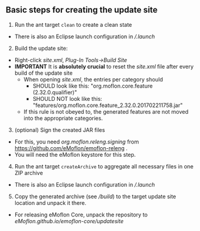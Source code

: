 ## Basic steps for creating the update site
1. Run the ant target ```clean``` to create a clean state
  * There is also an Eclipse launch configuration in */.launch*
2. Build the update site:
  * Right-click *site.xml*, *Plug-In Tools->Build Site*
  * **IMPORTANT** It is **absolutely crucial** to reset the *site.xml* file after every build of the update site
    * When opening *site.xml*, the entries per category should
       * SHOULD look like this: "org.moflon.core.feature (2.32.0.qualifier)"
       * SHOULD NOT look like this: "features/org.moflon.core.feature_2.32.0.201702211758.jar"
    * If this rule is not obeyed to, the generated features are not moved into the appropriate categories.
3. (optional) Sign the created JAR files
  * For this, you need *org.moflon.releng.signing* from https://github.com/eMoflon/emoflon-releng .
  * You will need the eMoflon keystore for this step.
4. Run the ant target ```createArchive``` to aggregate all necessary files in one ZIP archive
  * There is also an Eclipse launch configuration in */.launch*
5. Copy the generated archive (see */build*) to the target update site location and unpack it there.
  * For releasing eMoflon Core, unpack the repository to *eMoflon.github.io/emoflon-core/updatesite*